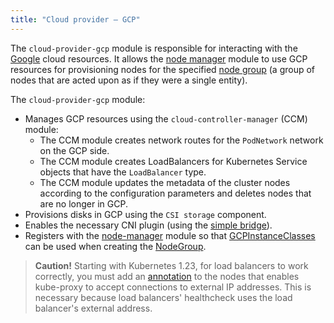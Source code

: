 ```yaml
---
title: "Cloud provider — GCP"
---
```


The `cloud-provider-gcp` module is responsible for interacting with the [Google](https://cloud.google.com/) cloud resources. It allows the [node manager](../../modules/040-node-manager/) module to use GCP resources for provisioning nodes for the specified [node group](../../modules/040-node-manager/cr.html#nodegroup) (a group of nodes that are acted upon as if they were a single entity).

The `cloud-provider-gcp` module:
- Manages GCP resources using the `cloud-controller-manager` (CCM) module:
  * The CCM module creates network routes for the `PodNetwork` network on the GCP side.
  * The CCM module creates LoadBalancers for Kubernetes Service objects that have the `LoadBalancer` type.
  * The CCM module updates the metadata of the cluster nodes according to the configuration parameters and deletes nodes that are no longer in GCP.
- Provisions disks in GCP using the `CSI storage` component.
- Enables the necessary CNI plugin (using the [simple bridge](../../modules/035-cni-simple-bridge/)).
- Registers with the [node-manager](../../modules/040-node-manager/) module so that [GCPInstanceClasses](cr.html#gcpinstanceclass) can be used when creating the [NodeGroup](../../modules/040-node-manager/cr.html#nodegroup).

> **Caution!** Starting with Kubernetes 1.23, for load balancers to work correctly, you must add an [annotation](../021-kube-proxy/) to the nodes that enables kube-proxy to accept connections to external IP addresses. This is necessary because load balancers' healthcheck uses the load balancer's external address.
